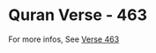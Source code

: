# Quran Verse - 463 

For more infos, See [Verse 463](https://www.quranbookk.com/quran/search?q=463)